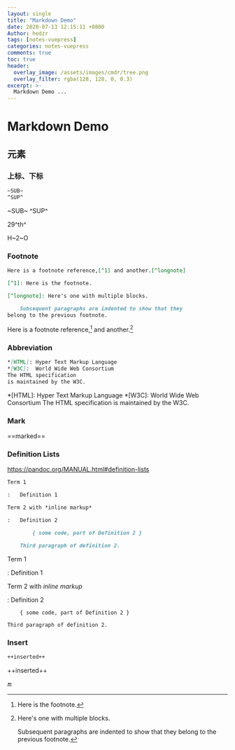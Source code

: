 ```yaml
---
layout: single
title: "Markdown Demo"
date: 2020-07-13 12:15:11 +0800
Author: hedzr
tags: [notes-vuepress]
categories: notes-vuepress
comments: true
toc: true
header:
  overlay_image: /assets/images/cmdr/tree.png
  overlay_filter: rgba(128, 128, 0, 0.3)
excerpt: >-
  Markdown Demo ...
---
```




# Markdown Demo



## 元素

### 上标、下标



```markdown
~SUB~
^SUP^
```



~SUB~
^SUP^

29^th^

H~2~O





### Footnote

```markdown
Here is a footnote reference,[^1] and another.[^longnote]

[^1]: Here is the footnote.

[^longnote]: Here's one with multiple blocks.

    Subsequent paragraphs are indented to show that they
belong to the previous footnote.
```

Here is a footnote reference,[^1] and another.[^longnote]

[^1]: Here is the footnote.

[^longnote]: Here's one with multiple blocks.

    Subsequent paragraphs are indented to show that they
belong to the previous footnote.





### Abbreviation


```markdown
*[HTML]: Hyper Text Markup Language
*[W3C]:  World Wide Web Consortium
The HTML specification
is maintained by the W3C.
```

*[HTML]: Hyper Text Markup Language
*[W3C]:  World Wide Web Consortium
The HTML specification
is maintained by the W3C.



### Mark



==marked==



### Definition Lists

<https://pandoc.org/MANUAL.html#definition-lists>

```markdown
Term 1

:   Definition 1

Term 2 with *inline markup*

:   Definition 2

        { some code, part of Definition 2 }

    Third paragraph of definition 2.
```

Term 1

:   Definition 1

Term 2 with *inline markup*

:   Definition 2

        { some code, part of Definition 2 }
    
    Third paragraph of definition 2.



### Insert

```markdown
++inserted++
```



++inserted++






🔚

